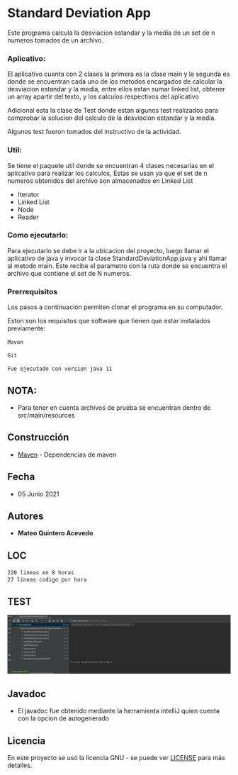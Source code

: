# Standard Deviation App

Este programa calcula la desviacion estandar y la media de un set de n numeros tomados de un archivo.

### Aplicativo:
El aplicativo cuenta con 2 clases la primera es la clase main y la segunda es donde se encuentran cada uno de los metodos encargados de calcular la desviacion estandar y la media, entre ellos estan sumar linked list, obtener un array apartir del texto, y los calculos respectivos del aplicativo

Adicional esta la clase de Test donde estan algunos test realizados para comprobar la solucion del calculo de la desviacion estandar y la media.

Algunos test fueron tomados del instructivo de la actividad.

### Util:
Se tiene el paquete util donde se encuentran 4 clases necesarias en el aplicativo para realizar los calculos, Estas se usan ya que el set de n numeros obtenidos del archivo son almacenados en Linked List

* Iterator
* Linked List
* Node
* Reader

### Como ejecutarlo:

Para ejecutarlo se debe ir a la ubicacion del proyecto, luego llamar el aplicativo de java y invocar la clase StandardDeviationApp.java y ahi llamar al metodo main. Este recibe el parametro con la ruta donde se encuentra el archivo que contiene el set de N numeros.

### Prerrequisitos

Los pasos a continuación permiten clonar el programa en su computador.



Eston son los requisitos que software que tienen que estar instalados previamente:

```
Maven
```
```
Git
```
```
Fue ejecutado con version java 11
```

## NOTA:
* Para tener en cuenta archivos de prueba se encuentran dentro de src/main/resources

## Construcción 
* [Maven](https://maven.apache.org/) - Dependencias de maven

## Fecha

* 05 Junio 2021

## Autores

* **Mateo Quintero Acevedo** 

## LOC

	220 lineas en 8 horas
	27 lineas codigo por hora

## TEST
  ![](./src/main/images/testimage.png)


## Javadoc

* El javadoc fue obtenido mediante la herramienta intelliJ quien cuenta con la opcion de autogenerado
	
## Licencia

En este proyecto se usó la licencia GNU - se puede ver [LICENSE](LICENSE) para más detalles.


